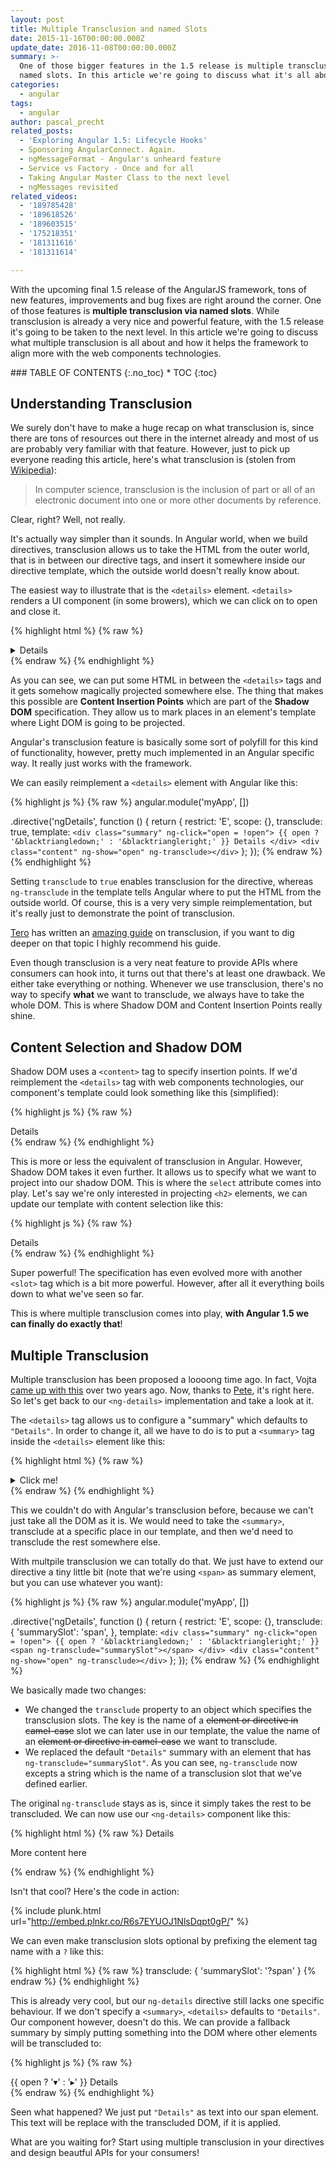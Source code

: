 ```yaml
---
layout: post
title: Multiple Transclusion and named Slots
date: 2015-11-16T00:00:00.000Z
update_date: 2016-11-08T00:00:00.000Z
summary: >-
  One of those bigger features in the 1.5 release is multiple transclusion via
  named slots. In this article we're going to discuss what it's all about.
categories:
  - angular
tags:
  - angular
author: pascal_precht
related_posts:
  - 'Exploring Angular 1.5: Lifecycle Hooks'
  - Sponsoring AngularConnect. Again.
  - ngMessageFormat - Angular's unheard feature
  - Service vs Factory - Once and for all
  - Taking Angular Master Class to the next level
  - ngMessages revisited
related_videos:
  - '189785428'
  - '189618526'
  - '189603515'
  - '175218351'
  - '181311616'
  - '181311614'

---
```


With the upcoming final 1.5 release of the AngularJS framework, tons of new features, improvements and bug fixes are right around the corner. One of those features is **multiple transclusion via named slots**. While transclusion is already a very nice and powerful feature, with the 1.5 release it's going to be taken to the next level. In this article we're going to discuss what multiple transclusion is all about and how it helps the framework to align more with the web components technologies.

<div class="thtrm-toc" markdown="1">
### TABLE OF CONTENTS
{:.no_toc}
* TOC
{:toc}
</div>

## Understanding Transclusion

We surely don't have to make a huge recap on what transclusion is, since there are tons of resources out there in the internet already and most of us are probably very familiar with that feature. However, just to pick up everyone reading this article, here's what transclusion is (stolen from [Wikipedia](https://en.wikipedia.org/wiki/Transclusion)):

> In computer science, transclusion is the inclusion of part or all of an electronic document into one or more other documents by reference.

Clear, right? Well, not really.

It's actually way simpler than it sounds. In Angular world, when we build directives, transclusion allows us to take the HTML from the outer world, that is in between our directive tags, and insert it somewhere inside our directive template, which the outside world doesn't really know about.

The easiest way to illustrate that is the `<details>` element. `<details>` renders a UI component (in some browers), which we can click on to open and close it.

{% highlight html %}
{% raw %}
<details>
  <p>Hey y'all I've put some content here.</p>
</details>
{% endraw %}
{% endhighlight %}

As you can see, we can put some HTML in between the `<details>` tags and it gets somehow magically projected somewhere else. The thing that makes this possible are **Content Insertion Points** which are part of the **Shadow DOM** specification. They allow us to mark places in an element's template where Light DOM is going to be projected.

Angular's transclusion feature is basically some sort of polyfill for this kind of functionality, however, pretty much implemented in an Angular specific way. It really just works with the framework.

We can easily reimplement a `<details>` element with Angular like this:

{% highlight js %}
{% raw %}
angular.module('myApp', [])

.directive('ngDetails', function () {
  return {
    restrict: 'E',
    scope: {},
    transclude: true,
    template: `
      <div class="summary" ng-click="open = !open">
        {{ open ? '&blacktriangledown;' : '&blacktriangleright;' }} Details
      </div>
      <div class="content" ng-show="open" ng-transclude></div>
    `
  };
});
{% endraw %}
{% endhighlight %}

Setting `transclude` to `true` enables transclusion for the directive, whereas `ng-transclude` in the template tells Angular where to put the HTML from the outside world. Of course, this is a very very simple reimplementation, but it's really just to demonstrate the point of transclusion.

[Tero](http://twitter.com/teropa) has written an [amazing guide](http://teropa.info/blog/2015/06/09/transclusion.html) on transclusion, if you want to dig deeper on that topic I highly recommend his guide.

Even though transclusion is a very neat feature to provide APIs where consumers can hook into, it turns out that there's at least one drawback. We either take everything or nothing. Whenever we use transclusion, there's no way to specify **what** we want to transclude, we always have to take the whole DOM. This is where Shadow DOM and Content Insertion Points really shine.

## Content Selection and Shadow DOM

Shadow DOM uses a `<content>` tag to specify insertion points. If we'd reimplement the `<details>` tag with web components technologies, our component's template could look something like this (simplified):

{% highlight js %}
{% raw %}
<div class="summary">
  Details
</div>
<div class="content">
  <content></content>
</div>
{% endraw %}
{% endhighlight %}

This is more or less the equivalent of transclusion in Angular. However, Shadow DOM takes it even further. It allows us to specify what we want to project into our shadow DOM. This is where the `select` attribute comes into play. Let's say we're only interested in projecting `<h2>` elements, we can update our template with content selection like this:

{% highlight js %}
{% raw %}
<div class="summary">
  Details
</div>
<div class="content">
  <content select="h2"></content>
</div>
{% endraw %}
{% endhighlight %}

Super powerful! The specification has even evolved more with another `<slot>` tag which is a bit more powerful. However, after all it everything boils down to what we've seen so far. 

This is where multiple transclusion comes into play, **with Angular 1.5 we can finally do exactly that**!

## Multiple Transclusion

Multiple transclusion has been proposed a loooong time ago. In fact, Vojta [came up with this](https://github.com/angular/angular.js/issues/4357) over two years ago. Now, thanks to [Pete](https://github.com/angular/angular.js/commit/a4ada8ba9c4358273575e16778e76446ad080054), it's right here. So let's get back to our `<ng-details>` implementation and take a look at it.

The `<details>` tag allows us to configure a "summary" which defaults to `"Details"`. In order to change it, all we have to do is to put a `<summary>` tag inside the `<details>` element like this:

{% highlight html %}
{% raw %}
<details>
  <summary>Click me!</summary>
  <p>Hey y'all I've put some content here.</p>
</details>
{% endraw %}
{% endhighlight %}

This we couldn't do with Angular's transclusion before, because we can't just take all the DOM as it is. We would need to take the `<summary>`, transclude at a specific place in our template, and then we'd need to transclude the rest somewhere else.

With multpile transclusion we can totally do that. We just have to extend our directive a tiny little bit (note that we're using `<span>` as summary element, but you can use whatever you want):

{% highlight js %}
{% raw %}
angular.module('myApp', [])

.directive('ngDetails', function () {
  return {
    restrict: 'E',
    scope: {},
    transclude: {
      'summarySlot': 'span',
    },
    template: `
      <div class="summary" ng-click="open = !open">
        {{ open ? '&blacktriangledown;' : '&blacktriangleright;' }} <span ng-transclude="summarySlot"></span>
      </div>
      <div class="content" ng-show="open" ng-transclude></div>
    `
  };
});
{% endraw %}
{% endhighlight %}

We basically made two changes:

- We changed the `transclude` property to an object which specifies the transclusion slots. The key is the name of a <s>element or directive in camel-case</s> slot we can later use in our template, the value the name of an <s>element or directive in camel-case</s> we want to transclude.
- We replaced the default `"Details"` summary with an element that has `ng-transclude="summarySlot"`. As you can see, `ng-transclude` now excepts a string which is the name of a transclusion slot that we've defined earlier.

The original `ng-transclude` stays as is, since it simply takes the rest to be transcluded. We can now use our `<ng-details>` component like this:

{% highlight html %}
{% raw %}
<ng-details>
  <span>Details</span>
  <p>More content here</p>
</ng-details>
{% endraw %}
{% endhighlight %}

Isn't that cool? Here's the code in action:

{% include plunk.html url="http://embed.plnkr.co/R6s7EYUOJ1NlsDqpt0gP/" %}

We can even make transclusion slots optional by prefixing the element tag name with a `?` like this:

{% highlight html %}
{% raw %}
transclude: {
  'summarySlot': '?span'
}
{% endraw %}
{% endhighlight %}

This is already very cool, but our `ng-details` directive still lacks one specific behaviour. If we don't specify a `<summary>`, `<details>` defaults to `"Details"`. Our component however, doesn't do this. We can provide a fallback summary by simply putting something into the DOM where other elements will be transcluded to:

{% highlight js %}
{% raw %}
<div class="summary" ng-click="open = !open">
  {{ open ? '&blacktriangledown;' : '&blacktriangleright;' }} <span ng-transclude="summarySlot">Details</span>
</div>
{% endraw %}
{% endhighlight %}

Seen what happened? We just put `"Details"` as text into our span element. This text will be replace with the transcluded DOM, if it is applied.

What are you waiting for? Start using multiple transclusion in your directives and design beautful APIs for your consumers!
